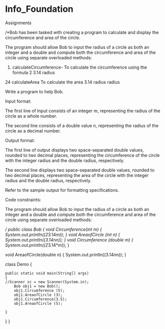 # Info_Foundation
Assignments

/*Bob has been tasked with creating a program to calculate and display the circumference and area of the circle.

The program should allow Bob to input the radius of a circle as both an integer and a double and compute both the circumference and area of the circle using separate overloaded methods:

1. calculateCircumference- To calculate the circumference using the formula 2 3.14 radius

24 calculateArea To calculate the area 3.14 radius radius

Write a program to help Bob.

Input format:

The first line of Input consists of an integer m, representing the radius of the circle as a whole number.

The second line consists of a double value n, representing the radius of the circle as a decimal number.

Output format:

The first line of output displays two space-separated double values, rounded to two decimal places, representing the circumference of the circle with the integer radius and the double radius, respectively.

The second line displays two space-separated double values, rounded to two decimal places, representing the area of the circle with the integer radius and the double radius, respectively.

Refer to the sample output for formatting specifications.

Code constraints:


The program should allow Bob to input the radius of a circle as both an integer and a double and compute both the circumference and area of the circle using separate overloaded methods:

*/
public class Bob
{
void Circumference(int m)
{
    System.out.println((2*3.14*m));
}
void AreaofCircle  (int n)
{
    System.out.println((3.14*n*n));
}
void Circumference (double m)
{
    System.out.println((2*3.14*m));
}

void AreaofCircle(double n)
{
    System.out.println((3.14*n*n));
}



class Demo
{

    public static void main(String[] args) 
    {
    //Scanner sc = new Scanner(System.in);
        Bob obj1 = new Bob();
        obj1.Circumference (5);
        obj1.AreaofCircle (3);
        obj1.Circumference(3.5);
        obj1.AreaofCircle (5);
        
    }
}
}
